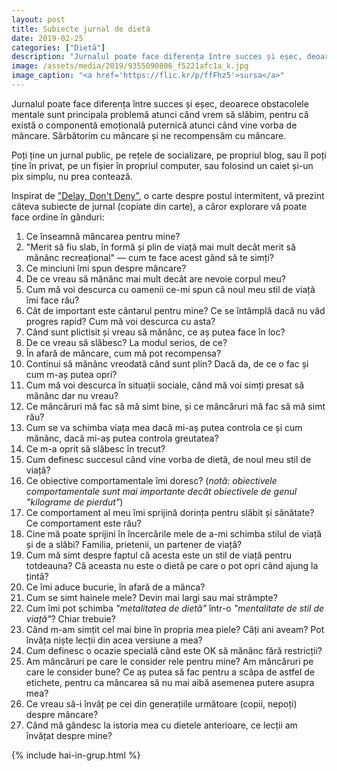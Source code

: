 ```yaml
---
layout: post
title: Subiecte jurnal de dietă
date: 2019-02-25
categories: ["Dietă"]
description: "Jurnalul poate face diferența între succes și eșec, deoarece obstacolele mentale sunt principala problemă atunci când vrem să slăbim, pentru că există o componentă emoțională puternică atunci când vine vorba de mâncare. Sărbătorim cu mâncare și ne recompensăm cu mâncare."
image: /assets/media/2019/9355090806_f5221afc1a_k.jpg
image_caption: "<a href='https://flic.kr/p/ffFhz5'>sursa</a>"
---
```


<p class="intro"><span class="dropcap">J</span>urnalul poate face diferența între succes și eșec, deoarece obstacolele mentale sunt principala problemă atunci când vrem să slăbim, pentru că există o componentă emoțională puternică atunci când vine vorba de mâncare. Sărbătorim cu mâncare și ne recompensăm cu mâncare.</p>

Poți ține un jurnal public, pe rețele de socializare, pe propriul blog, sau îl poți ține în privat, pe un fișier în propriul computer, sau folosind un caiet și-un pix simplu, nu prea contează.

Inspirat de ["Delay, Don't Deny"](https://www.goodreads.com/book/show/33647411-delay-don-t-deny), o carte despre postul intermitent, vă prezint câteva subiecte de jurnal (copiate din carte), a căror explorare vă poate face ordine în gânduri:

1. Ce înseamnă mâncarea pentru mine?
2. "Merit să fiu slab, în formă și plin de viață mai mult decât merit să mănânc recreațional" — cum te face acest gând să te simți?
3. Ce minciuni îmi spun despre mâncare?
4. De ce vreau să mănânc mai mult decât are nevoie corpul meu?
5. Cum mă voi descurca cu oamenii ce-mi spun că noul meu stil de viață îmi face rău?
6. Cât de important este cântarul pentru mine? Ce se întâmplă dacă nu văd progres rapid? Cum mă voi descurca cu asta?
7. Când sunt plictisit și vreau să mănânc, ce aș putea face în loc?
8. De ce vreau să slăbesc? La modul serios, de ce?
9. În afară de mâncare, cum mă pot recompensa?
10. Continui să mănânc vreodată când sunt plin? Dacă da, de ce o fac și cum m-aș putea opri?
11. Cum mă voi descurca în situații sociale, când mă voi simți presat să mănânc dar nu vreau?
12. Ce mâncăruri mă fac să mă simt bine, și ce mâncăruri mă fac să mă simt rău?
13. Cum se va schimba viața mea dacă mi-aș putea controla ce și cum mănânc, dacă mi-aș putea controla greutatea?
14. Ce m-a oprit să slăbesc în trecut?
15. Cum definesc succesul când vine vorba de dietă, de noul meu stil de viață?
16. Ce obiective comportamentale îmi doresc? (_notă: obiectivele comportamentale sunt mai importante decât obiectivele de genul "kilograme de pierdut"_)
17. Ce comportament al meu îmi sprijină dorința pentru slăbit și sănătate? Ce comportament este rău?
18. Cine mă poate sprijini în încercările mele de a-mi schimba stilul de viață și de a slăbi? Familia, prietenii, un partener de viață?
19. Cum mă simt despre faptul că acesta este un stil de viață pentru totdeauna? Că aceasta nu este o dietă pe care o pot opri când ajung la țintă?
20. Ce îmi aduce bucurie, în afară de a mânca?
21. Cum se simt hainele mele? Devin mai largi sau mai strâmpte?
22. Cum îmi pot schimba _"metalitatea de dietă"_ într-o _"mentalitate de stil de viață"_? Chiar trebuie?
23. Când m-am simțit cel mai bine în propria mea piele? Câți ani aveam? Pot învăța niște lecții din acea versiune a mea?
24. Cum definesc o ocazie specială când este OK să mănânc fără restricții?
25. Am mâncăruri pe care le consider rele pentru mine? Am mâncăruri pe care le consider bune? Ce aș putea să fac pentru a scăpa de astfel de etichete, pentru ca mâncarea să nu mai aibă asemenea putere asupra mea?
26. Ce vreau să-i învăț pe cei din generațiile următoare (copii, nepoți) despre mâncare?
27. Când mă gândesc la istoria mea cu dietele anterioare, ce lecții am învățat despre mine?

{% include hai-in-grup.html %}
